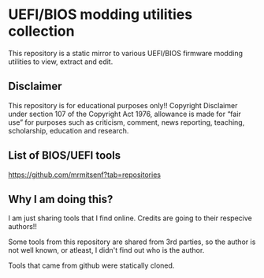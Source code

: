 
# UEFI/BIOS modding utilities collection

This repository is a static mirror to various UEFI/BIOS firmware modding utilities to view, extract and edit.


## Disclaimer

This repository is for educational purposes only!! Copyright Disclaimer under section 107 of the Copyright Act 1976, allowance is made for “fair use” for purposes such as criticism, comment, news reporting, teaching, scholarship, education and research.

## List of BIOS/UEFI tools

https://github.com/mrmitsenf?tab=repositories

## Why I am doing this?

I am just sharing tools that I find online. Credits are going to their respecive authors!!

Some tools from this repository are shared from 3rd parties, so the author is not well known, or atleast, I didn't find out who is the author.

Tools that came from github were statically cloned.

